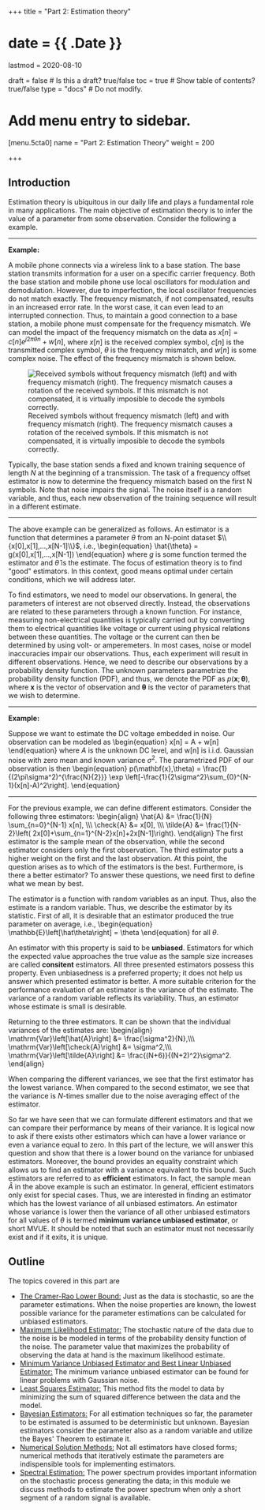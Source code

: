 +++
title = "Part 2: Estimation theory"

# date = {{ .Date }}
lastmod = 2020-08-10

draft = false  # Is this a draft? true/false
toc = true  # Show table of contents? true/false
type = "docs"  # Do not modify.

# Add menu entry to sidebar.
[menu.5cta0]
name = "Part 2: Estimation Theory"
weight = 200

+++



## Introduction

Estimation theory is ubiquitous in our daily life and plays a fundamental role in many applications. The main objective of estimation theory is to infer the value of a parameter from some observation. Consider the following a example.

---
<b>Example:</b>

A mobile phone connects via a wireless link to a base station. The base station transmits information for a user on a specific carrier frequency.  Both the base station and mobile phone use local oscillators for modulation and demodulation. However, due to imperfection, the local oscillator frequencies do not match exactly. The frequency mismatch, if not compensated, results in an increased error rate. In the worst case, it can even lead to an interrupted connection. Thus, to maintain a good connection to a base station, a mobile phone must compensate for the frequency mismatch. We can model the impact of the frequency mismatch on the data as
$x[n] = c[n]e^{j2\pi \theta n} + w[n]$,
where $x[n]$ is the received complex symbol, $c[n]$ is the transmitted complex symbol, $\theta$ is the frequency mismatch, and $w[n]$ is some complex noise. The effect of the frequency mismatch is shown below.

<figure>
  <img
    src="/../files/7.Images/statistical/estimation/cfo_ex.jpg"
    alt="Received symbols without frequency mismatch (left) and with frequency mismatch (right). The frequency mismatch causes a rotation of the received symbols. If this mismatch is not compensated, it is virtually imposible to decode the symbols correctly."
  />
  <figcaption class="numbered">
      Received symbols without frequency mismatch (left) and with frequency mismatch (right). The frequency mismatch causes a rotation of the received symbols. If this mismatch is not compensated, it is virtually imposible to decode the symbols correctly.
  </figcaption>
</figure>


Typically, the base station sends a fixed and known training sequence of length $N$ at the beginning of a transmission. The task of a frequency offset estimator is now to determine the frequency mismatch based on the first N symbols. Note that noise impairs the signal. The noise itself is a random variable, and thus, each new observation of the training sequence will result in a different estimate.

---


The above example can be generalized as follows. An estimator is a function that determines a parameter $\theta$ from an N-point dataset $\\{x[0],x[1],...,x[N-1]\\}$, i.e.,
\begin{equation}
\hat{\theta} = g(x[0],x[1],...,x[N-1])
\end{equation}
where $g$ is some function termed the estimator and $\hat{\theta}$ is the estimate. The focus of estimation theory is to find "good" estimators. In this context, good means optimal under certain conditions, which we will address later.

To find estimators, we need to model our observations. In general, the parameters of interest are not observed directly. Instead, the observations are related to these parameters through a known function. For instance, measuring non-electrical quantities is typically carried out by converting them to electrical quantities like voltage or current using physical relations between these quantities. The voltage or the current can then be determined by using volt- or amperemeters. In most cases, noise or model inaccuracies impair our observations. Thus, each experiment will result in different observations. Hence, we need to describe our observations by a probability density function.  The unknown parameters parametrize the probability density function (PDF), and thus, we denote the PDF as
$p(\mathbf{x}; \boldsymbol\theta)$, where $\mathbf{x}$ is the vector of observation and $\boldsymbol\theta$ is the vector of parameters that we wish to determine.

---
<b>Example:</b>

Suppose we want to estimate the DC voltage embedded in noise. Our observation can be modeled as
\begin{equation}
x[n] = A + w[n]
\end{equation}
where $A$ is the unknown DC level, and w[n] is i.i.d. Gaussian noise with zero mean and known variance $\sigma^2$. The parametrized PDF of our observation is then
\begin{equation}
p(\mathbf{x},\theta) = \frac{1}{(2\pi\sigma^2)^{\frac{N}{2}}} \exp \\left[-\frac{1}{2\sigma^2}\sum_{0}^{N-1}(x[n]-A)^2\\right].
\end{equation}

---

For the previous example, we can define different estimators. Consider the following three estimators:
\begin{align}
	\hat{A} &= \frac{1}{N} \sum_{n=0}^{N-1} x[n], \\\\\\
	\check{A} &= x[0], \\\\\\
	\tilde{A} &= \frac{1}{N-2}\\left( 2x[0]+\sum_{n=1}^{N-2}x[n]+2x[N-1]\\right).
\end{align}
The first estimator is the sample mean of the observation, while the second estimator considers only the first observation. The third estimator puts a higher weight on the first and the last observation. At this point, the question arises as to which of the estimators is the best. Furthermore, is there a better estimator? To answer these questions, we need first to define what we mean by best.

The estimator is a function with random variables as an input. Thus, also the estimate is a random variable. Thus, we describe the estimator by its statistic. First of all, it is desirable that an estimator produced the true parameter on average, i.e.,
\begin{equation}
  \mathbb{E}\\left[\hat\theta\\right] = \theta
\end{equation}
for all $\theta$.

An estimator with this property is said to be **unbiased**. Estimators for which the expected value approaches the true value as the sample size increases are called **consitent** estimators. All three presented estimators possess this property. Even unbiasedness is a preferred property; it does not help us answer which presented estimator is better. A more suitable criterion for the performance evaluation of an estimator is the variance of the estimate. The variance of a random variable reflects its variability. Thus, an estimator whose estimate is small is desirable.

Returning to the three estimators. It can be shown that the individual variances of the estimates are:
\begin{align}
\mathrm{Var}\\left[\hat{A}\\right] &= \frac{\sigma^2}{N},\\\\\\
\mathrm{Var}\\left[\check{A}\\right] &= \sigma^2,\\\\\\
\mathrm{Var}\\left[\tilde{A}\\right] &= \frac{(N+6)}{(N+2)^2}\sigma^2.
\end{align}

When comparing the different variances, we see that the first estimator has the lowest variance. When compared to the second estimator, we see that the variance is $N$-times smaller due to the noise averaging effect of the estimator.

So far we have seen that we can formulate different estimators and that we can compare their performance by means of their variance. It is logical now to ask if there exists other estimators which can have a lower variance or even a variance equal to zero. In this part of the lecture, we will answer this question and show that there is a lower bound on the variance for unbiased estimators. Moreover, the bound provides an equality constraint which allows us to find an estimator with a variance equivalent to this bound. Such estimators are referred to as **efficient** estimators. In fact, the sample mean $\hat{A}$ in the above example is such an estimator. In general, efficient estimators only exist for special cases. Thus, we are interested in finding an estimator which has the lowest variance of all unbiased estimators. An estimator whose variance is lower then the variance of all other unbiased estimators for all values of $\theta$ is termed **minimum variance unbiased estimator**, or short MVUE. It should be noted that such an estimator must not necessarily exist and if it exits, it is unique.


## Outline
The topics covered in this part are

<ul>
<li><a href="../statisticalsignalprocessing_estimation_CRLB">The Cramer-Rao Lower Bound:</a> Just as the data is stochastic, so are the parameter estimations. When the noise properties are known, the lowest possible variance for the parameter estimations can be calculated for unbiased estimators.
<li><a href="../statisticalsignalprocessing_estimation_MaximumLikelihood">Maximum Likelihood Estimator:</a> The stochastic nature of the data due to the noise is be modeled in terms of the probability density function of the noise. The parameter value that maximizes the probability of observing the data at hand is the maximum likelihood estimate.
<li><a href="../statisticalsignalprocessing_estimation_MVUE_linear">Minimum Variance Unbiased Estimator and Best Linear Unbiased Estimator:</a> The minimum variance unbiased estimator can be found for linear problems with Gaussian noise.
<li><a href="../statisticalsignalprocessing_estimation_leastsquares">Least Squares Estimator:</a> This method fits the model to data by minimizing the sum of squared difference between the data and the model.
<li><a href="../statisticalsignalprocessing_estimation_Bayes">Bayesian Estimators:</a> For all estimation techniques so far, the parameter to be estimated is assumed to be deterministic but unknown. Bayesian estimators consider the parameter also as a random variable and utilize the Bayes' Theorem to estimate it.
<li><a href="../statisticalsignalprocessing_estimation_numerical_methods">Numerical Solution Methods:</a> Not all estimators have closed forms; numerical methods that iteratively estimate the parameters are indispensible tools for implementing estimators.
<li><a href="../statisticalsignalprocessing_spectrum_main">Spectral Estimation:</a>
The power spectrum provides important information on the stochastic process generating the data; in this module we discuss methods to estimate the power spectrum when only a short segment of a random signal is available.</ul>
